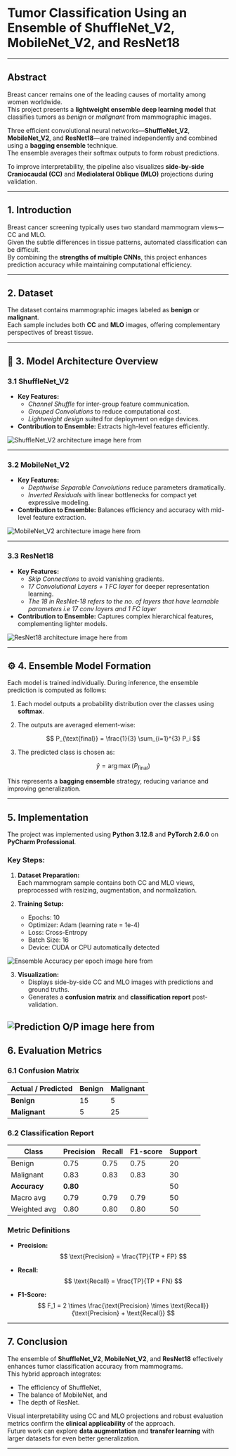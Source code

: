 
# Tumor Classification Using an Ensemble of ShuffleNet_V2, MobileNet_V2, and ResNet18

---

##  Abstract

Breast cancer remains one of the leading causes of mortality among women worldwide.  
This project presents a **lightweight ensemble deep learning model** that classifies tumors as *benign* or *malignant* from mammographic images.  

Three efficient convolutional neural networks—**ShuffleNet_V2**, **MobileNet_V2**, and **ResNet18**—are trained independently and combined using a **bagging ensemble** technique.  
The ensemble averages their softmax outputs to form robust predictions.  

To improve interpretability, the pipeline also visualizes **side-by-side Craniocaudal (CC)** and **Mediolateral Oblique (MLO)** projections during validation.  

---

##  1. Introduction

Breast cancer screening typically uses two standard mammogram views—CC and MLO.  
Given the subtle differences in tissue patterns, automated classification can be difficult.  
By combining the **strengths of multiple CNNs**, this project enhances prediction accuracy while maintaining computational efficiency.

---

##  2. Dataset

The dataset contains mammographic images labeled as **benign** or **malignant**.  
Each sample includes both **CC** and **MLO** images, offering complementary perspectives of breast tissue.  

---

## 🧩 3. Model Architecture Overview

### 3.1 ShuffleNet_V2
- **Key Features:**
  - *Channel Shuffle* for inter-group feature communication.  
  - *Grouped Convolutions* to reduce computational cost.  
  - *Lightweight design* suited for deployment on edge devices.  
- **Contribution to Ensemble:** Extracts high-level features efficiently.  

![ShuffleNet_V2 architecture image here from](/images/shufflenet_v2.png)

---

### 3.2 MobileNet_V2
- **Key Features:**
  - *Depthwise Separable Convolutions* reduce parameters dramatically.  
  - *Inverted Residuals* with linear bottlenecks for compact yet expressive modeling.  
- **Contribution to Ensemble:** Balances efficiency and accuracy with mid-level feature extraction.  

![MobileNet_V2 architecture image here from](/images/mobilenet_v2.png)

---

### 3.3 ResNet18
- **Key Features:**
  - *Skip Connections* to avoid vanishing gradients.  
  - *17 Convolutional Layers + 1 FC layer* for deeper representation learning.
  - *The 18 in ResNet-18 refers to the no. of layers that have learnable parameters i.e 17 conv layers and 1 FC layer*  
- **Contribution to Ensemble:** Captures complex hierarchical features, complementing lighter models.  

![ResNet18 architecture image here from](/images/resnet18.png)

---

## ⚙️ 4. Ensemble Model Formation

Each model is trained individually. During inference, the ensemble prediction is computed as follows:

1. Each model outputs a probability distribution over the classes using **softmax**.  
2. The outputs are averaged element-wise:  

   $$
   P_{\text{final}} = \frac{1}{3} \sum_{i=1}^{3} P_i
   $$

3. The predicted class is chosen as:

   $$
   \hat{y} = \arg\max (P_{\text{final}})
   $$

This represents a **bagging ensemble** strategy, reducing variance and improving generalization.

---

##  5. Implementation

The project was implemented using **Python 3.12.8** and **PyTorch 2.6.0** on **PyCharm Professional**.

### Key Steps:
1. **Dataset Preparation:**  
   Each mammogram sample contains both CC and MLO views, preprocessed with resizing, augmentation, and normalization.

2. **Training Setup:**  
   - Epochs: 10  
   - Optimizer: Adam (learning rate = 1e-4)  
   - Loss: Cross-Entropy  
   - Batch Size: 16  
   - Device: CUDA or CPU automatically detected  

  ![Ensemble Accuracy per epoch image here from](/images/ensemble_acc.png)

3. **Visualization:**  
   - Displays side-by-side CC and MLO images with predictions and ground truths.  
   - Generates a **confusion matrix** and **classification report** post-validation.

  ![Prediction O/P image here from](/images/prediction_op.png)
---

##  6. Evaluation Metrics

### 6.1 Confusion Matrix

| Actual / Predicted | Benign | Malignant |
|--------------------|---------|------------|
| **Benign**         | 15       | 5          |
| **Malignant**      | 5       | 25          |


### 6.2 Classification Report

| Class      | Precision | Recall | F1-score | Support |
|-------------|-----------|---------|-----------|----------|
| Benign      | 0.75      | 0.75    | 0.75      | 20        |
| Malignant   | 0.83      | 0.83    | 0.83      | 30        |
| **Accuracy**| **0.80**  |         |           | 50       |
| Macro avg   | 0.79      | 0.79    | 0.79      | 50       |
| Weighted avg| 0.80      | 0.80    | 0.80      | 50       |

### Metric Definitions

- **Precision:**  
  $$
  \text{Precision} = \frac{TP}{TP + FP}
  $$

- **Recall:**  
  $$
  \text{Recall} = \frac{TP}{TP + FN}
  $$

- **F1-Score:**  
  $$
  F_1 = 2 \times \frac{\text{Precision} \times \text{Recall}}{\text{Precision} + \text{Recall}}
  $$

---

##  7. Conclusion

The ensemble of **ShuffleNet_V2**, **MobileNet_V2**, and **ResNet18** effectively enhances tumor classification accuracy from mammograms.  
This hybrid approach integrates:
- The efficiency of ShuffleNet,  
- The balance of MobileNet, and  
- The depth of ResNet.  

Visual interpretability using CC and MLO projections and robust evaluation metrics confirm the **clinical applicability** of the approach.  
Future work can explore **data augmentation** and **transfer learning** with larger datasets for even better generalization.

---


